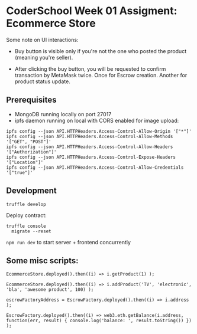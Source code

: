 
# CoderSchool Week 01 Assigment: Ecommerce Store

Some note on UI interactions:

- Buy button is visible only if you're not the one who posted the product (meaning you're seller).

- After clicking the buy button, you will be requested to confirm transaction by MetaMask twice. Once for Escrow creation. Another for product status update.

## Prerequisites

- MongoDB running locally on port 27017
- ipfs daemon running on local with CORS enabled for image upload:
```
ipfs config --json API.HTTPHeaders.Access-Control-Allow-Origin '["*"]'
ipfs config --json API.HTTPHeaders.Access-Control-Allow-Methods '["GET", "POST"]'
ipfs config --json API.HTTPHeaders.Access-Control-Allow-Headers '["Authorization"]'
ipfs config --json API.HTTPHeaders.Access-Control-Expose-Headers '["Location"]'
ipfs config --json API.HTTPHeaders.Access-Control-Allow-Credentials '["true"]'
```

## Development

`truffle develop`

Deploy contract:
```
truffle console
  migrate --reset
```

`npm run dev` to start server + frontend concurrently

## Some misc scripts:

```
EcommerceStore.deployed().then((i) => i.getProduct(1) );

EcommerceStore.deployed().then((i) => i.addProduct('TV', 'electronic', 'bla', 'awesome product', 100) );

escrowFactoryAddress = EscrowFactory.deployed().then((i) => i.address );

EscrowFactory.deployed().then((i) => web3.eth.getBalance(i.address, function(err, result) { console.log('balance: ', result.toString()) }) );

```

